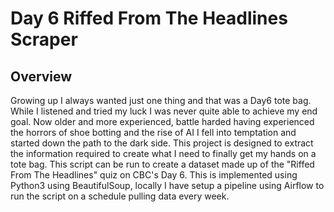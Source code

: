 # Day 6 Riffed From The Headlines Scraper

## Overview

Growing up I always wanted just one thing and that was a Day6 tote bag. While I listened and tried my luck I was never quite able to achieve my end goal. Now older and more experienced, battle harded having experienced the horrors of shoe botting and the rise of AI I fell into temptation and started down the path to the dark side. This project is designed to extract the information required to create what I need to finally get my hands on a tote bag. This script can be run to create a dataset made up of the "Riffed From The Headlines" quiz on CBC's Day 6. This is implemented using Python3 using BeautifulSoup, locally I have setup a pipeline using Airflow to run the script on a schedule pulling data every week. 

